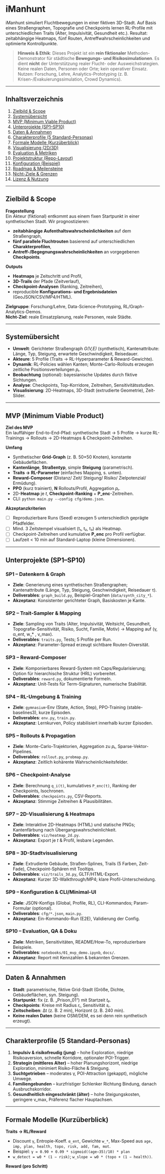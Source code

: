 # iManhunt
iManhunt simuliert Fluchtbewegungen in einer fiktiven 3D-Stadt. Auf Basis eines Straßengraphen, Topografie und Checkpoints lernen RL-Profile mit unterschiedlichen Traits (Alter, Impulsivität, Gesundheit etc.). Resultat: zeitabhängige Heatmaps, fünf Routen, Antreffwahrscheinlichkeiten und optimierte Kontrollpunkte.

> **Hinweis & Ethik**: Dieses Projekt ist ein **rein fiktionaler** Methoden-Demonstrator für städtische **Bewegungs- und Risiko­simulationen**. Es dient **nicht** der Unterstützung realer Flucht- oder Ausweich­strategien. Keine realen Daten, Personen oder Orte; kein operativer Einsatz. Nutzen: Forschung, Lehre, Analytics-Prototyping (z. B. Krisen-/Evakuierungs­simulation, Crowd Dynamics).

---

## Inhaltsverzeichnis
1. [Zielbild & Scope](#zielbild--scope)  
2. [Systemübersicht](#systemübersicht)  
3. [MVP (Minimum Viable Product)](#mvp-minimum-viable-product)  
4. [Unterprojekte (SP1–SP10)](#unterprojekte-sp1sp10)  
5. [Daten & Annahmen](#daten--annahmen)  
6. [Charakterprofile (5 Standard-Personas)](#charakterprofile-5-standard-personas)  
7. [Formale Modelle (Kurzüberblick)](#formale-modelle-kurzüberblick)  
8. [Visualisierung (2D/3D)](#visualisierung-23d)  
9. [Evaluation & Metriken](#evaluation--metriken)  
10. [Projektstruktur (Repo-Layout)](#projektstruktur-repo-layout)  
11. [Konfiguration (Beispiel)](#konfiguration-beispiel)  
12. [Roadmap & Meilensteine](#roadmap--meilensteine)  
13. [Nicht-Ziele & Grenzen](#nicht-ziele--grenzen)  
14. [Lizenz & Nutzung](#lizenz--nutzung)

---

## Zielbild & Scope

**Fragestellung**  
Ein Akteur (fiktional) entkommt aus einem fixen Startpunkt in einer synthetischen Stadt. Wir prognostizieren:
- **zeitabhängige Aufenthaltswahrscheinlichkeiten** auf dem Straßengraph,
- **fünf parallele Fluchtrouten** basierend auf unterschiedlichen **Charakterprofilen**,
- **Antreff-/Begegnungswahrscheinlichkeiten** an vorgegebenen **Checkpoints**.

**Outputs**
- **Heatmaps** je Zeitschritt und Profil,
- **3D-Trails** der Pfade (Zeitverlauf),
- **Checkpoint-Analysen** (Ranking, Zeitreihen),
- reproducible **Konfigurations- und Ergebnisdateien** (GeoJSON/CSV/MP4/HTML).

**Zielgruppe**: Forschung/Lehre, Data-Science-Prototyping, RL/Graph-Analytics-Demos.  
**Nicht-Ziel**: reale Einsatzplanung, reale Personen, reale Städte.

---

## Systemübersicht

- **Umwelt**: Gerichteter Straßengraph *G(V,E)* (synthetisch), Kantenattribute: Länge, Typ, Steigung, erwartete Geschwindigkeit, Reisedauer.  
- **Akteure**: 5 Profile (Traits → RL-Hyperparameter & Reward-Gewichte).  
- **Dynamik**: RL-Policies wählen Kanten; Monte-Carlo-Rollouts erzeugen zeitliche Positionsverteilungen *pₜ*.  
- **Beobachtung** (optional): bayesianische Updates durch fiktive Sichtungen.  
- **Analyse**: Checkpoints, Top-Korridore, Zeitreihen, Sensitivitätsstudien.  
- **Visualisierung**: 2D-Heatmaps, 3D-Stadt (extrudierte Geometrie), Zeit-Slider.

---

## MVP (Minimum Viable Product)

**Ziel des MVP**  
Ein lauffähiger End-to-End-Pfad: synthetische Stadt → 5 Profile → kurze RL-Trainings → Rollouts → 2D-Heatmaps & Checkpoint-Zeitreihen.

**Umfang**
- Synthetischer **Grid-Graph** (z. B. 50×50 Knoten), konstante Gebäudeflächen.  
- **Kantenlänge**, **Straßentyp**, simple **Steigung** (parametrisch).  
- **Traits → RL-Parameter** (einfaches Mapping, s. unten).  
- **Reward-Composer** (Distanz/ Zeit/ Steigung/ Risiko/ Zielpotenzial/ Ermüdung).  
- **PPO** (kurz trainiert), **N** Rollouts/Profil, Aggregation *pₜ*.  
- 2D-**Heatmap** je *t*, **Checkpoint-Ranking** + **P_enc**-Zeitreihen.  
- CLI: `python main.py --config cfg/demo.json`.

**Akzeptanzkriterien**
- [ ] Reproduzierbare Runs (Seed) erzeugen 5 unterschiedlich geprägte Pfadfelder.  
- [ ] Mind. 3 Zeitstempel visualisiert (t₁, t₂, t₃) als Heatmap.  
- [ ] Checkpoint-Zeitreihen und kumulative **P_enc** pro Profil verfügbar.  
- [ ] Laufzeit < 10 min auf Standard-Laptop (kleine Dimensionen).

---

## Unterprojekte (SP1–SP10)

### SP1 – Datenkern & Graph
- **Ziele**: Generierung eines synthetischen Straßengraphen; Kantenattribute (Länge, Typ, Steigung, Geschwindigkeit, Reisedauer τ).  
- **Deliverables**: `graph_build.py`, Beispiel-Graphen (`data/synth_city_*`).  
- **Akzeptanz**: Konsistenter gerichteter Graph, Basiskosten je Kante.

### SP2 – Trait-Sampler & Mapping
- **Ziele**: Sampling von Traits (Alter, Impulsivität, Weitsicht, Gesundheit, Topografie-Sensitivität, Risiko, Sucht, Familie, Motiv) → Mapping auf (γ, α_ent, w_* , v_max).  
- **Deliverables**: `traits.py`, Tests; 5 Profile per Run.  
- **Akzeptanz**: Parameter-Spread erzeugt sichtbare Routen-Diversität.

### SP3 – Reward-Composer
- **Ziele**: Komponierbares Reward-System mit Caps/Regularisierung; Option für hierarchische Struktur (HRL) vorbereitet.  
- **Deliverables**: `reward.py`, dokumentierte Formeln.  
- **Akzeptanz**: Unit-Tests für Term-Signaturen, numerische Stabilität.

### SP4 – RL-Umgebung & Training
- **Ziele**: `gymnasium`-Env (State, Action, Step), PPO-Training (stable-baselines3), kurze Episoden.  
- **Deliverables**: `env.py`, `train.py`.  
- **Akzeptanz**: Lernkurven, Policy stabilisiert innerhalb kurzer Episoden.

### SP5 – Rollouts & Propagation
- **Ziele**: Monte-Carlo-Trajektorien, Aggregation zu *pₜ*, Sparse-Vektor-Pipelines.  
- **Deliverables**: `rollout.py`, `probmap.py`.  
- **Akzeptanz**: Zeitlich kohärente Wahrscheinlichkeitsfelder.

### SP6 – Checkpoint-Analyse
- **Ziele**: Berechnung `q_i(t)`, kumulatives `P_enc(t)`, Ranking der Checkpoints, Isochronen.  
- **Deliverables**: `checkpoints.py`, CSV-Reports.  
- **Akzeptanz**: Stimmige Zeitreihen & Plausibilitäten.

### SP7 – 2D-Visualisierung & Heatmaps
- **Ziele**: Interaktive 2D-Heatmaps (HTML) und statische PNGs; Kantenfärbung nach Übergangswahrscheinlichkeit.  
- **Deliverables**: `viz/heatmap_2d.py`.  
- **Akzeptanz**: Export je *t* & Profil, lesbare Legenden.

### SP8 – 3D-Stadtvisualisierung
- **Ziele**: Extrudierte Gebäude, Straßen-Splines, Trails (5 Farben, Zeit-Fade), Checkpoint-Sphären mit Tooltips.  
- **Deliverables**: `viz/trails_3d.py`, GLTF/HTML-Export.  
- **Akzeptanz**: Kurzer 3D-Walkthrough/MP4; klare Profil-Unterscheidung.

### SP9 – Konfiguration & CLI/Minimal-UI
- **Ziele**: JSON-Konfigs (Global, Profile, RL), CLI-Kommandos; Param-Formular (optional).  
- **Deliverables**: `cfg/*.json`, `main.py`.  
- **Akzeptanz**: Ein-Kommando-Run (E2E), Validierung der Config.

### SP10 – Evaluation, QA & Doku
- **Ziele**: Metriken, Sensitivitäten, README/How-To, reproduzierbare Beispiele.  
- **Deliverables**: `notebooks/01_mvp_demo.ipynb`, `docs/`.  
- **Akzeptanz**: Report mit Kennzahlen & bekannten Grenzen.

---

## Daten & Annahmen

- **Stadt**: parametrische, fiktive Grid-Stadt (Größe, Dichte, Gebäudeflächen, syn. Steigung).  
- **Startpunkt**: fix (z. B. „Prison_01“) mit Startzeit *t₀*.  
- **Checkpoints**: Kreise mit Radius *rᵢ*, Sensitivität *sᵢ*.  
- **Zeitscheiben**: Δt (z. B. 2 min), Horizont (z. B. 240 min).  
- **Keine realen Daten** (keine OSM/DEM, es sei denn rein synthetisch erzeugt).

---

## Charakterprofile (5 Standard-Personas)

1. **Impulsiv & risikofreudig (jung)** – hohe Exploration, niedrige Risikoaversion, schnelle Korridore, optionaler POI-Trigger.  
2. **Strategin (mittleres Alter)** – hoher Planungshorizont, niedrige Exploration, minimiert Risiko-Fläche & Steigung.  
3. **Suchtgetrieben** – moderates γ, POI-Attraction (gekappt), mögliche Umwege.  
4. **Familiengebunden** – kurzfristiger Schlenker Richtung Bindung, danach Ausbruchskorridor.  
5. **Gesundheitlich eingeschränkt (älter)** – hohe Steigungskosten, geringere v_max, Präferenz flacher Hauptachsen.

---

## Formale Modelle (Kurzüberblick)

**Traits → RL/Reward**  
- Discount `γ`, Entropie-Koeff. `α_ent`, Gewichte `w_*`, Max-Speed aus `age, imp, plan, health, topo, risk, add, fam, mot`.  
- Beispiel: `γ = 0.90 + 0.09 * sigmoid((age−35)/10) * plan`  
- `w_detect = w0 * (1 − risk)`; `w_slope = w0 * (topo + (1 − health))`.

**Reward (pro Schritt)**  
